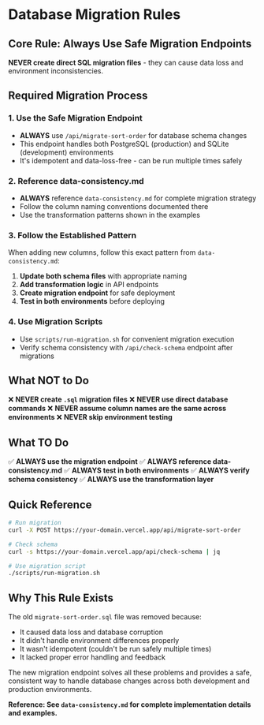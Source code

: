 # Database Migration Rules

## **Core Rule: Always Use Safe Migration Endpoints**

**NEVER create direct SQL migration files** - they can cause data loss and environment inconsistencies.

## **Required Migration Process**

### **1. Use the Safe Migration Endpoint**

- **ALWAYS** use `/api/migrate-sort-order` for database schema changes
- This endpoint handles both PostgreSQL (production) and SQLite (development) environments
- It's idempotent and data-loss-free - can be run multiple times safely

### **2. Reference data-consistency.md**

- **ALWAYS** reference `data-consistency.md` for complete migration strategy
- Follow the column naming conventions documented there
- Use the transformation patterns shown in the examples

### **3. Follow the Established Pattern**

When adding new columns, follow this exact pattern from `data-consistency.md`:

1. **Update both schema files** with appropriate naming
2. **Add transformation logic** in API endpoints
3. **Create migration endpoint** for safe deployment
4. **Test in both environments** before deploying

### **4. Use Migration Scripts**

- Use `scripts/run-migration.sh` for convenient migration execution
- Verify schema consistency with `/api/check-schema` endpoint after migrations

## **What NOT to Do**

❌ **NEVER create `.sql` migration files**
❌ **NEVER use direct database commands**
❌ **NEVER assume column names are the same across environments**
❌ **NEVER skip environment testing**

## **What TO Do**

✅ **ALWAYS use the migration endpoint**
✅ **ALWAYS reference data-consistency.md**
✅ **ALWAYS test in both environments**
✅ **ALWAYS verify schema consistency**
✅ **ALWAYS use the transformation layer**

## **Quick Reference**

```bash
# Run migration
curl -X POST https://your-domain.vercel.app/api/migrate-sort-order

# Check schema
curl -s https://your-domain.vercel.app/api/check-schema | jq

# Use migration script
./scripts/run-migration.sh
```

## **Why This Rule Exists**

The old `migrate-sort-order.sql` file was removed because:

- It caused data loss and database corruption
- It didn't handle environment differences properly
- It wasn't idempotent (couldn't be run safely multiple times)
- It lacked proper error handling and feedback

The new migration endpoint solves all these problems and provides a safe, consistent way to handle database changes across both development and production environments.

**Reference: See `data-consistency.md` for complete implementation details and examples.**
